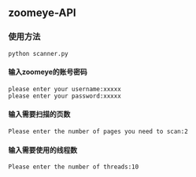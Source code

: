## zoomeye-API

### 使用方法
```
python scanner.py
```

#### 输入zoomeye的账号密码

```
please enter your username:xxxxx
please enter your password:xxxxx
```

#### 输入需要扫描的页数

```
Please enter the number of pages you need to scan:2
```

#### 输入需要使用的线程数

```
Please enter the number of threads:10
```

